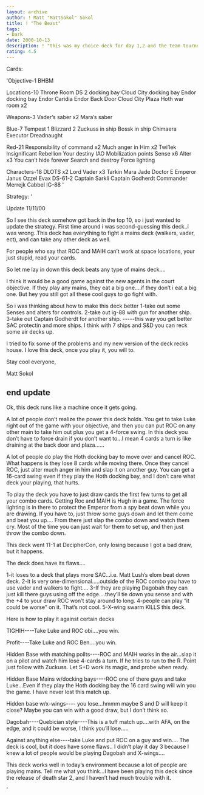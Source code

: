 ```yaml
---
layout: archive
author: ! Matt "MattSokol" Sokol
title: ! "The Beast"
tags:
- Dark
date: 2000-10-13
description: ! "this was my choice deck for day 1,2 and the team tourney at DecipherCon."
rating: 4.5
---
```

Cards: 

'Objective-1
BHBM

Locations-10
Throne Room
DS 2 docking bay
Cloud City docking bay
Endor docking bay
Endor
Caridia
Endor Back Door
Cloud City Plaza
Hoth war room x2

Weapons-3
Vader’s saber x2
Mara’s saber

Blue-7
Tempest 1
Blizzard 2
Zuckuss in ship
Bossk in ship
Chimaera
Executor
Dreadnaught

Red-21
Responsibility of command x2
Much anger in Him x2
Twi’lek
Insignificant Rebellion
Your destiny
IAO
Mobilization points
Sense x6
Alter x3
You can’t hide forever
Search and destroy
Force lighting

Characters-18
DLOTS x2
Lord Vader x3
Tarkin
Mara Jade
Doctor E
Emperor
Janus
Ozzel
Evax
DS-61-2
Captain Sarkli
Captain Godherdt
Commander Merrejk
Cabbel
IG-88
'

Strategy: '

Update 11/11/00

So I see this deck somehow got back in the top 10, so i just wanted to update the strategy. First time around i was second-guessing this deck..i was wrong..This deck has everything to fight a mains deck (walkers, vader, ect), and can take any other deck as well.

For people who say that ROC and MAIH can’t work at space locations, your just stupid, read your cards.

So let me lay in down this deck beats any type of mains deck....

I think it would be a good game against the new agents in the court objective. If they play any mains, they eat a big one....if they don’t i eat a big one. But hey you still got all these cool guys to go fight with.

So i was thinking about how to make this deck better
1-take out some Senses and alters for controls.
2-take out ig-88 with gun for another ship.
3-take out Captain Godherdt for another ship.
-----this way you get better SAC protectin and more ships. I think with 7 ships and S&D you can reck some air decks up.

I tried to fix some of the problems and my new version of the deck recks house. I love this deck, once you play it, you will to.

Stay cool everyone,

Matt Sokol

end update
------------------------------------------------------------





Ok, this deck runs like a machine once it gets going.

A lot of people don’t realize the power this deck holds. You get to take Luke right out of the game with your objective, and then you can put ROC on any other main to take him out plus you get a 4-force swing. In this deck you don’t have to force drain if you don’t want to…I mean 4 cards a turn is like draining at the back door and plaza……

A lot of people do play the Hoth docking bay to move over and cancel ROC. What happens is they lose 8 cards while moving there. Once they cancel ROC, just alter much anger in him and slap it on another guy. You can get a 16-card swing even if they play the Hoth docking bay, and I don’t care what deck your playing, that hurts.

To play the deck you have to just draw cards the first few turns to get all your combo cards. Getting Roc and MAIH is Hugh in a game. The force lighting is in there to protect the Emperor from a spy beat down while you are drawing. If you have to, just throw some guys down and let them come and beat you up…. From there just slap the combo down and watch them cry. Most of the time you can just wait for them to set up, and then just throw the combo down.

This deck went 11-1 at DecipherCon, only losing because I got a bad draw, but it happens.

The deck does have its flaws….

1-it loses to a deck that plays more SAC…i.e. Matt Lush’s elom beat down deck.
2-it is very one-dimensional…..outside of the ROC combo you have to use vader and walkers to fight….
3-If they are playing Dagobah they can just kill there guys using off the edge….they’ll tie down you sense and with the +4 to your draw ROC won’t stay around to long.
4-people can play “it could be worse” on it. That’s not cool.
5-X-wing swarm KILLS this deck.

Here is how to play it against certain decks

TIGHIH----Take Luke and ROC obi….you win.

Profit----Take Luke and ROC Ben….you win.

Hidden Base with matching poilts----ROC and MAIH works in the air…slap it on a pilot and watch him lose 4-cards a turn. If he tries to run to the R. Point just follow with Zuckuss. Let S+D work its magic, and probe when ready.

Hidden Base Mains w/docking bays----ROC one of there guys and take Luke…Even if they play the Hoth docking bay the 16 card swing will win you the game. I have never lost this match up.

Hidden base w/x-wings---- you lose…hmmm maybe S and D will keep it close? Maybe you can win with a good draw, but I don’t think so.

Dagobah----Quebician style----This is a tuff match up….with AFA, on the edge, and it could be worse, I think you’ll lose…..

Against anything else----take Luke and put ROC on a guy and win…. The deck is cool, but it does have some flaws.. I didn’t play it day 3 because I knew a lot of people would be playing Dagobah and X-wings….

This deck works well in today’s environment because a lot of people are playing mains.
Tell me what you think…I have been playing this deck since the release of death star 2, and I haven’t had much trouble with it.


'